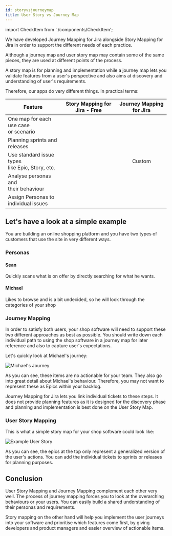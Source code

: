 ```yaml
---
id: storyvsjourneymap
title: User Story vs Journey Map
---
```


import CheckItem from './components/CheckItem';

We have developed Journey Mapping for Jira alongside Story Mapping for Jira
in order to support the different needs of each practice.

Although a journey map and user story map may contain
some of the same pieces, they are used at different points of the process.

A story map is for planning and implementation while a journey map lets you validate
features from a user's perspective and also aims at discovery and understanding of user's requirements.

Therefore, our apps do very different things. In practical terms:

| Feature        |      Story Mapping for Jira - Free      |   Journey Mapping for Jira |
| ------------- | :-----------: | :-----------: |
| One map for each use case<br /> or scenario     | <CheckItem isX /> |  <CheckItem /> |
| Planning sprints and releases     | <CheckItem /> |  <CheckItem isX /> |
| Use standard issue types <br />like Epic, Story, etc.    |    <CheckItem />    |   Custom |
| Analyse personas and<br /> their behaviour |   <CheckItem isX />     |    <CheckItem />  |
| Assign Personas to <br /> individual issues |    <CheckItem />     |    <CheckItem isX />  |

## Let's have a look at a simple example

You are building an online shopping platform and you have two types of customers
that use the site in very different ways.

### Personas
#### Sean
Quickly scans what is on offer by directly searching for what he wants.
#### Michael
Likes to browse and is a bit undecided, so he will look through the categories of your shop

### Journey Mapping

In order to satisfy both users, your shop software will need to support these two different approaches as best as possible.
You should write down each individual path to using the shop software in a journey map for later reference
and also to capture user's expectations.

Let's quickly look at Michael's journey:

![Michael's Journey](/img/journey-michael.png)

As you can see, these items are no actionable for your team.
They also go into great detail about Michael's behaviour. Therefore, you
may not want to represent these as Epics within your backlog.

Journey Mapping for Jira lets you link individual tickets to these steps.
It does not provide planning features as it is designed for the discovery phase and planning
and implementation is best done on the User Story Map.

### User Story Mapping

This is what a simple story map for your shop software could look like:

![Example User Story](/img/story-map-example.png)

As you can see, the epics at the top only represent a generalized version of the user's actions.
You can add the individual tickets to sprints or releases for planning purposes.

## Conclusion

User Story Mapping and Journey Mapping complement each other very well.
The process of journey mapping forces you to look at the overarching behaviours or your users.
You can easily build a shared understanding of their personas and requirements.

Story mapping on the other hand will help you implement the user journeys into your software and prioritise
which features come first, by giving developers and product managers and easier overview of actionable items.